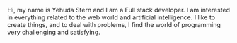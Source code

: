 Hi, my name is Yehuda Stern and I am a Full stack developer.
I am interested in everything related to the web world and artificial intelligence.
I like to create things, and to deal with problems, I find the world of programming very challenging and satisfying.
